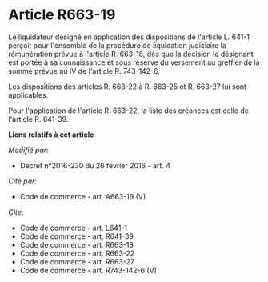 # Article R663-19

Le liquidateur désigné en application des dispositions de l'article L. 641-1 perçoit pour l'ensemble de la procédure de
liquidation judiciaire la rémunération prévue à l'article R. 663-18, dès que la décision le désignant est portée à sa
connaissance et sous réserve du versement au greffier de la somme prévue au IV de l'article R. 743-142-6. 

Les dispositions des articles R. 663-22 à R. 663-25 et R. 663-27 lui sont applicables. 

Pour l'application de l'article R. 663-22, la liste des créances est celle de l'article R. 641-39.

**Liens relatifs à cet article**

_Modifié par_:

  - Décret n°2016-230 du 26 février 2016 - art. 4

_Cité par_:

  - Code de commerce - art. A663-19 (V)

_Cite_:

  - Code de commerce - art. L641-1
  - Code de commerce - art. R641-39
  - Code de commerce - art. R663-18
  - Code de commerce - art. R663-22
  - Code de commerce - art. R663-27
  - Code de commerce - art. R743-142-6 (V)
